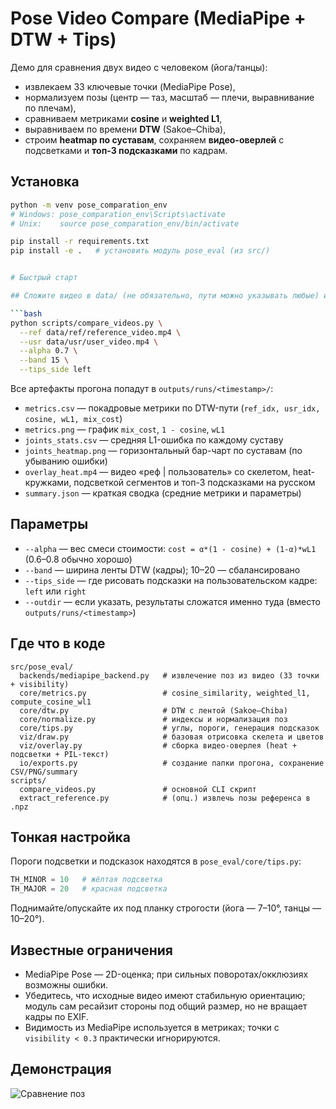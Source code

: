 # Pose Video Compare (MediaPipe + DTW + Tips)

Демо для сравнения двух видео с человеком (йога/танцы):
- извлекаем 33 ключевые точки (MediaPipe Pose),
- нормализуем позы (центр — таз, масштаб — плечи, выравнивание по плечам),
- сравниваем метриками **cosine** и **weighted L1**,
- выравниваем по времени **DTW** (Sakoe–Chiba),
- строим **heatmap по суставам**, сохраняем **видео-оверлей** с подсветками и **топ-3 подсказками** по кадрам.

## Установка

```bash
python -m venv pose_comparation_env
# Windows: pose_comparation_env\Scripts\activate
# Unix:    source pose_comparation_env/bin/activate

pip install -r requirements.txt
pip install -e .   # установить модуль pose_eval (из src/)


# Быстрый старт

## Сложите видео в data/ (не обязательно, пути можно указывать любые) и запустите:

```bash
python scripts/compare_videos.py \
  --ref data/ref/reference_video.mp4 \
  --usr data/usr/user_video.mp4 \
  --alpha 0.7 \
  --band 15 \
  --tips_side left
```

Все артефакты прогона попадут в `outputs/runs/<timestamp>/`:

* `metrics.csv` — покадровые метрики по DTW-пути (`ref_idx, usr_idx, cosine, wL1, mix_cost`)
* `metrics.png` — график `mix_cost`, `1 - cosine`, `wL1`
* `joints_stats.csv` — средняя L1-ошибка по каждому суставу
* `joints_heatmap.png` — горизонтальный бар-чарт по суставам (по убыванию ошибки)
* `overlay_heat.mp4` — видео «реф | пользователь» со скелетом, heat-кружками, подсветкой сегментов и топ-3 подсказками на русском
* `summary.json` — краткая сводка (средние метрики и параметры)

## Параметры

* `--alpha` — вес смеси стоимости: `cost = α*(1 - cosine) + (1-α)*wL1` (0.6–0.8 обычно хорошо)
* `--band` — ширина ленты DTW (кадры); 10–20 — сбалансировано
* `--tips_side` — где рисовать подсказки на пользовательском кадре: `left` или `right`
* `--outdir` — если указать, результаты сложатся именно туда (вместо `outputs/runs/<timestamp>`)

## Где что в коде

```
src/pose_eval/
  backends/mediapipe_backend.py   # извлечение поз из видео (33 точки + visibility)
  core/metrics.py                 # cosine_similarity, weighted_l1, compute_cosine_wl1
  core/dtw.py                     # DTW с лентой (Sakoe–Chiba)
  core/normalize.py               # индексы и нормализация поз
  core/tips.py                    # углы, пороги, генерация подсказок
  viz/draw.py                     # базовая отрисовка скелета и цветов
  viz/overlay.py                  # сборка видео-оверлея (heat + подсветки + PIL-текст)
  io/exports.py                   # создание папки прогона, сохранение CSV/PNG/summary
scripts/
  compare_videos.py               # основной CLI скрипт
  extract_reference.py            # (опц.) извлечь позы референса в .npz
```

## Тонкая настройка

Пороги подсветки и подсказок находятся в `pose_eval/core/tips.py`:

```python
TH_MINOR = 10   # жёлтая подсветка
TH_MAJOR = 20   # красная подсветка
```

Поднимайте/опускайте их под планку строгости (йога — 7–10°, танцы — 10–20°).

## Известные ограничения

* MediaPipe Pose — 2D-оценка; при сильных поворотах/окклюзиях возможны ошибки.
* Убедитесь, что исходные видео имеют стабильную ориентацию; модуль сам ресайзит стороны
  под общий размер, но не вращает кадры по EXIF.
* Видимость из MediaPipe используется в метриках; точки с `visibility < 0.3` практически игнорируются.


## Демонстрация
![Сравнение поз](docs/demo_pose_estimation.gif)
